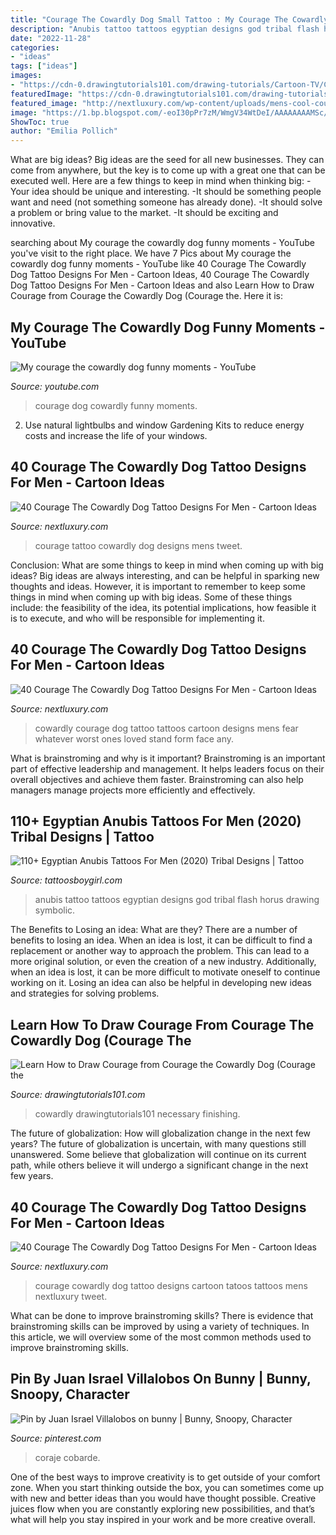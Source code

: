 ```yaml
---
title: "Courage The Cowardly Dog Small Tattoo : My Courage The Cowardly Dog Funny Moments"
description: "Anubis tattoo tattoos egyptian designs god tribal flash horus drawing symbolic"
date: "2022-11-28"
categories:
- "ideas"
tags: ["ideas"]
images:
- "https://cdn-0.drawingtutorials101.com/drawing-tutorials/Cartoon-TV/Courage-the-Cowardly-Dog/courage/how-to-draw-Courage-from-Courage-the-Cowardly-Dog-step-8.png"
featuredImage: "https://cdn-0.drawingtutorials101.com/drawing-tutorials/Cartoon-TV/Courage-the-Cowardly-Dog/courage/how-to-draw-Courage-from-Courage-the-Cowardly-Dog-step-8.png"
featured_image: "http://nextluxury.com/wp-content/uploads/mens-cool-courage-the-cowardly-dog-tattoo-ideas.jpg"
image: "https://1.bp.blogspot.com/-eoI30pPr7zM/WmgV34WtDeI/AAAAAAAAMSc/S55WL2hnsfo3XXO9U4c1fKLPGj1-75gDwCLcBGAs/s1600/anubis%2Btattoo%2Bflash.JPG"
ShowToc: true
author: "Emilia Pollich"
---
```



What are big ideas?
Big ideas are the seed for all new businesses. They can come from anywhere, but the key is to come up with a great one that can be executed well. Here are a few things to keep in mind when thinking big: 
-Your idea should be unique and interesting. 
-It should be something people want and need (not something someone has already done). 
-It should solve a problem or bring value to the market. 
-It should be exciting and innovative.

	

		
searching about My courage the cowardly dog funny moments - YouTube you've visit to the right place. We have 7 Pics about My courage the cowardly dog funny moments - YouTube like 40 Courage The Cowardly Dog Tattoo Designs For Men - Cartoon Ideas, 40 Courage The Cowardly Dog Tattoo Designs For Men - Cartoon Ideas and also Learn How to Draw Courage from Courage the Cowardly Dog (Courage the. Here it is:
		
    
## My Courage The Cowardly Dog Funny Moments - YouTube

<img loading=lazy src="https://i.ytimg.com/vi/cFww9bSHgFk/hqdefault.jpg" onerror="this.onerror=null;this.src='https://tse2.mm.bing.net/th?id=OIP.v-HSuNo4vTkfLrx4CkA_NgHaFj&amp;pid=15.1';" alt="My courage the cowardly dog funny moments - YouTube">

_Source: youtube.com_

>courage dog cowardly funny moments. 

	

2. Use natural lightbulbs and window Gardening Kits to reduce energy costs and increase the life of your windows.

    
## 40 Courage The Cowardly Dog Tattoo Designs For Men - Cartoon Ideas

<img loading=lazy src="http://nextluxury.com/wp-content/uploads/mens-tattoo-ideas-with-courage-the-cowardly-dog-design.jpg" onerror="this.onerror=null;this.src='https://tse2.mm.bing.net/th?id=OIP.Dpm1Nj3Cbt21acexsU0oCwHaHa&amp;pid=15.1';" alt="40 Courage The Cowardly Dog Tattoo Designs For Men - Cartoon Ideas">

_Source: nextluxury.com_

>courage tattoo cowardly dog designs mens tweet. 

	

Conclusion: What are some things to keep in mind when coming up with big ideas?
Big ideas are always interesting, and can be helpful in sparking new thoughts and ideas. However, it is important to remember to keep some things in mind when coming up with big ideas. Some of these things include: the feasibility of the idea, its potential implications, how feasible it is to execute, and who will be responsible for implementing it.

    
## 40 Courage The Cowardly Dog Tattoo Designs For Men - Cartoon Ideas

<img loading=lazy src="http://nextluxury.com/wp-content/uploads/courage-the-cowardly-dog-mens-tattoo-ideas.jpg" onerror="this.onerror=null;this.src='https://tse4.mm.bing.net/th?id=OIP.iaIbpG6wXO5JfVhBfHoWqgHaHa&amp;pid=15.1';" alt="40 Courage The Cowardly Dog Tattoo Designs For Men - Cartoon Ideas">

_Source: nextluxury.com_

>cowardly courage dog tattoo tattoos cartoon designs mens fear whatever worst ones loved stand form face any. 

	

What is brainstroming and why is it important?
Brainstroming is an important part of effective leadership and management. It helps leaders focus on their overall objectives and achieve them faster. Brainstroming can also help managers manage projects more efficiently and effectively.

    
## 110+ Egyptian Anubis Tattoos For Men (2020) Tribal Designs | Tattoo

<img loading=lazy src="https://1.bp.blogspot.com/-eoI30pPr7zM/WmgV34WtDeI/AAAAAAAAMSc/S55WL2hnsfo3XXO9U4c1fKLPGj1-75gDwCLcBGAs/s1600/anubis%2Btattoo%2Bflash.JPG" onerror="this.onerror=null;this.src='https://tse1.mm.bing.net/th?id=OIP.VX_egZzdnW6HpjkMRcVW5gHaHX&amp;pid=15.1';" alt="110+ Egyptian Anubis Tattoos For Men (2020) Tribal Designs | Tattoo">

_Source: tattoosboygirl.com_

>anubis tattoo tattoos egyptian designs god tribal flash horus drawing symbolic. 

	

The Benefits to Losing an idea: What are they?
There are a number of benefits to losing an idea. When an idea is lost, it can be difficult to find a replacement or another way to approach the problem. This can lead to a more original solution, or even the creation of a new industry. Additionally, when an idea is lost, it can be more difficult to motivate oneself to continue working on it. Losing an idea can also be helpful in developing new ideas and strategies for solving problems.

    
## Learn How To Draw Courage From Courage The Cowardly Dog (Courage The

<img loading=lazy src="https://cdn-0.drawingtutorials101.com/drawing-tutorials/Cartoon-TV/Courage-the-Cowardly-Dog/courage/how-to-draw-Courage-from-Courage-the-Cowardly-Dog-step-8.png" onerror="this.onerror=null;this.src='https://tse4.mm.bing.net/th?id=OIP.X8NgaO8q3r5X2wP-aq2dNgHaKZ&amp;pid=15.1';" alt="Learn How to Draw Courage from Courage the Cowardly Dog (Courage the">

_Source: drawingtutorials101.com_

>cowardly drawingtutorials101 necessary finishing. 

	

The future of globalization: How will globalization change in the next few years?
The future of globalization is uncertain, with many questions still unanswered. Some believe that globalization will continue on its current path, while others believe it will undergo a significant change in the next few years.

    
## 40 Courage The Cowardly Dog Tattoo Designs For Men - Cartoon Ideas

<img loading=lazy src="http://nextluxury.com/wp-content/uploads/mens-cool-courage-the-cowardly-dog-tattoo-ideas.jpg" onerror="this.onerror=null;this.src='https://tse3.mm.bing.net/th?id=OIP.RkUjz1C2Of1Rqg6KCjugnQHaHa&amp;pid=15.1';" alt="40 Courage The Cowardly Dog Tattoo Designs For Men - Cartoon Ideas">

_Source: nextluxury.com_

>courage cowardly dog tattoo designs cartoon tatoos tattoos mens nextluxury tweet. 

	

What can be done to improve brainstroming skills?
There is evidence that brainstroming skills can be improved by using a variety of techniques. In this article, we will overview some of the most common methods used to improve brainstroming skills.

    
## Pin By Juan Israel Villalobos On Bunny | Bunny, Snoopy, Character

<img loading=lazy src="https://i.pinimg.com/736x/bc/1d/ea/bc1dead530853724591b750f8bfc0692--bunny.jpg" onerror="this.onerror=null;this.src='https://tse4.mm.bing.net/th?id=OIP.FukYpJTH_HGuZpB1Ycg2agHaFY&amp;pid=15.1';" alt="Pin by Juan Israel Villalobos on bunny | Bunny, Snoopy, Character">

_Source: pinterest.com_

>coraje cobarde. 

	

One of the best ways to improve creativity is to get outside of your comfort zone. When you start thinking outside the box, you can sometimes come up with new and better ideas than you would have thought possible. Creative juices flow when you are constantly exploring new possibilities, and that’s what will help you stay inspired in your work and be more creative overall.


